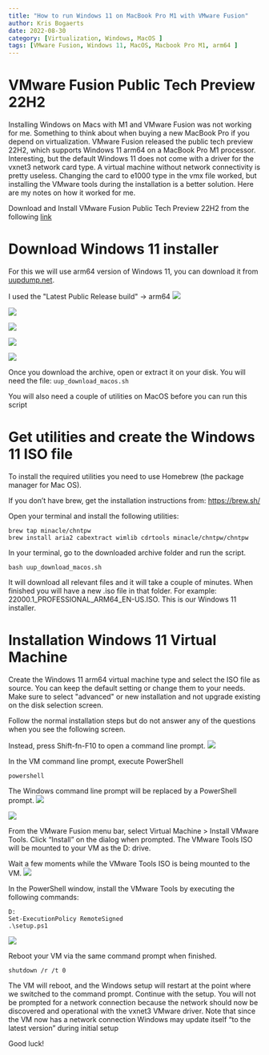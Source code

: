 ```yaml
---
title: "How to run Windows 11 on MacBook Pro M1 with VMware Fusion"
author: Kris Bogaerts
date: 2022-08-30
category: [Virtualization, Windows, MacOS ]
tags: [VMware Fusion, Windows 11, MacOS, Macbook Pro M1, arm64 ]
---
```


# VMware Fusion Public Tech Preview 22H2

Installing Windows on Macs with M1 and VMware Fusion was not working for me. Something to think about when buying a new MacBook Pro if you depend on virtualization. VMware Fusion released the public tech preview 22H2, which supports Windows 11 arm64 on a MacBook Pro M1 processor. Interesting, but the default Windows 11 does not come with a driver for the vxnet3 network card type. A virtual machine without network connectivity is pretty useless. Changing the card to e1000 type in the vmx file worked, but installing the VMware tools during the installation is a better solution.  Here are my notes on how it worked for me.

Download and Install VMware Fusion Public Tech Preview 22H2 from the following [link](https://customerconnect.vmware.com/downloads/get-download?downloadGroup=FUS-PUBTP-22H2)

# Download Windows 11 installer

For this we will use arm64 version of Windows 11, you can download it from [uupdump.net](https://uupdump.net/).

I used the "Latest Public Release build" -> arm64
![](/assets/img/2022-08-31-17-22-58.png)

![](/assets/img/2022-08-31-17-24-56.png)

![](/assets/img/2022-08-31-17-26-36.png)

![](/assets/img/2022-08-31-17-27-45.png)

![](/assets/img/2022-08-31-17-30-22.png)

Once you download the archive, open or extract it on your disk. You will need the file: ```uup_download_macos.sh``` 

You will also need a couple of utilities on MacOS before you can run this script

# Get utilities and create the Windows 11 ISO file

To install the required utilities you need to use Homebrew (the package manager for Mac OS). 

If you don’t have brew, get the installation instructions from: https://brew.sh/

Open your terminal and install the following utilities:
```
brew tap minacle/chntpw
brew install aria2 cabextract wimlib cdrtools minacle/chntpw/chntpw
```

In your terminal, go to the downloaded archive folder and run the script.

```
bash uup_download_macos.sh
```

It will download all relevant files and it will take a couple of minutes. When finished you will have a new .iso file in that folder. For example: 22000.1_PROFESSIONAL_ARM64_EN-US.ISO. This is our Windows 11 installer.

 # Installation Windows 11 Virtual Machine

 Create the Windows 11 arm64 virtual machine type and select the ISO file as source. You can keep the default setting or change them to your needs. Make sure to select "advanced" or new installation and not upgrade existing on the disk selection screen.

 Follow the normal installation steps but do not answer any of the questions when you see the following screen. 
 
 Instead, press Shift-fn-F10 to open a command line prompt.
![](/assets/img/2022-08-31-20-05-30.png)


In the VM command line prompt, execute PowerShell
```
powershell
```
The Windows command line prompt will be replaced by a PowerShell prompt.
![](/assets/img/2022-08-31-20-06-38.png)

![](/assets/img/2022-08-31-20-07-30.png)

From the VMware Fusion menu bar, select Virtual Machine > Install VMware Tools. 
Click “Install” on the dialog when prompted. The VMware Tools ISO will be mounted to
your VM as the D: drive.

Wait a few moments while the VMware Tools ISO is being mounted to the VM.
![](/assets/img/2022-08-31-20-08-34.png)

In the PowerShell window, install the VMware Tools by executing the following commands:
```
D:
Set-ExecutionPolicy RemoteSigned
.\setup.ps1
```
![](/assets/img/2022-08-31-20-12-31.png)

Reboot your VM via the same command prompt when finished.
```
shutdown /r /t 0
```

The VM will reboot, and the Windows setup will restart at the point where we switched to the command prompt. Continue with the setup. You will not be prompted for a network connection because the network should now be discovered and operational with the vxnet3 VMware driver. Note that since the VM now has a network connection Windows may update itself “to the latest version” during initial setup

Good luck!